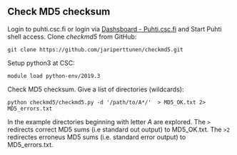 ## Check MD5 checksum
Login to puhti.csc.fi or login via  [Dashsboard - Puhti.csc.fi](https://www.puhti.csc.fi/pun/sys/dashboard) and
Start Puhti shell access. Clone *checkmd5* from GitHub:

    git clone https://github.com/jariperttunen/checkmd5.git

Setup python3 at CSC:

    module load python-env/2019.3

Check MD5 checksum. Give a list of directories (wildcards):

    python checkmd5/checkmd5.py -d '/path/to/A*/'  > MD5_OK.txt 2> MD5_errors.txt
 
 In the example directories beginning with letter *A* are explored. The `>` redirects
 correct MD5 sums (i.e standard out output) to MD5_OK.txt. The `>2` redirectes
 erroneus MD5 sums (i.e. standard error output) to MD5_errors.txt.

